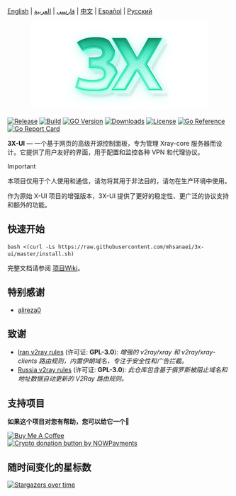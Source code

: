 [English](/README.md) | [فارسی](/README.fa_IR.md) | [العربية](/README.ar_EG.md) |  [中文](/README.zh_CN.md) | [Español](/README.es_ES.md) | [Русский](/README.ru_RU.md)

<p align="center">
  <picture>
    <source media="(prefers-color-scheme: dark)" srcset="./media/3x-ui-dark.png">
    <img alt="3x-ui" src="./media/3x-ui-light.png">
  </picture>
</p>

[![Release](https://img.shields.io/github/v/release/mhsanaei/3x-ui.svg)](https://github.com/MHSanaei/3x-ui/releases)
[![Build](https://img.shields.io/github/actions/workflow/status/mhsanaei/3x-ui/release.yml.svg)](https://github.com/MHSanaei/3x-ui/actions)
[![GO Version](https://img.shields.io/github/go-mod/go-version/mhsanaei/3x-ui.svg)](#)
[![Downloads](https://img.shields.io/github/downloads/mhsanaei/3x-ui/total.svg)](https://github.com/MHSanaei/3x-ui/releases/latest)
[![License](https://img.shields.io/badge/license-GPL%20V3-blue.svg?longCache=true)](https://www.gnu.org/licenses/gpl-3.0.en.html)
[![Go Reference](https://pkg.go.dev/badge/github.com/aliabbasi-dev/x-ui-pro.svg)](https://pkg.go.dev/github.com/aliabbasi-dev/x-ui-pro)
[![Go Report Card](https://goreportcard.com/badge/github.com/aliabbasi-dev/x-ui-pro)](https://goreportcard.com/report/github.com/aliabbasi-dev/x-ui-pro)

**3X-UI** — 一个基于网页的高级开源控制面板，专为管理 Xray-core 服务器而设计。它提供了用户友好的界面，用于配置和监控各种 VPN 和代理协议。

> [!IMPORTANT]
> 本项目仅用于个人使用和通信，请勿将其用于非法目的，请勿在生产环境中使用。

作为原始 X-UI 项目的增强版本，3X-UI 提供了更好的稳定性、更广泛的协议支持和额外的功能。

## 快速开始

```
bash <(curl -Ls https://raw.githubusercontent.com/mhsanaei/3x-ui/master/install.sh)
```

完整文档请参阅 [项目Wiki](https://github.com/MHSanaei/3x-ui/wiki)。

## 特别感谢

- [alireza0](https://github.com/alireza0/)

## 致谢

- [Iran v2ray rules](https://github.com/chocolate4u/Iran-v2ray-rules) (许可证: **GPL-3.0**): _增强的 v2ray/xray 和 v2ray/xray-clients 路由规则，内置伊朗域名，专注于安全性和广告拦截。_
- [Russia v2ray rules](https://github.com/runetfreedom/russia-v2ray-rules-dat) (许可证: **GPL-3.0**): _此仓库包含基于俄罗斯被阻止域名和地址数据自动更新的 V2Ray 路由规则。_

## 支持项目

**如果这个项目对您有帮助，您可以给它一个**:star2:

<a href="https://www.buymeacoffee.com/MHSanaei" target="_blank">
<img src="./media/default-yellow.png" alt="Buy Me A Coffee" style="height: 70px !important;width: 277px !important;" >
</a>

</br>
<a href="https://nowpayments.io/donation/hsanaei" target="_blank" rel="noreferrer noopener">
   <img src="./media/donation-button-black.svg" alt="Crypto donation button by NOWPayments">
</a>

## 随时间变化的星标数

[![Stargazers over time](https://starchart.cc/MHSanaei/3x-ui.svg?variant=adaptive)](https://starchart.cc/MHSanaei/3x-ui) 
